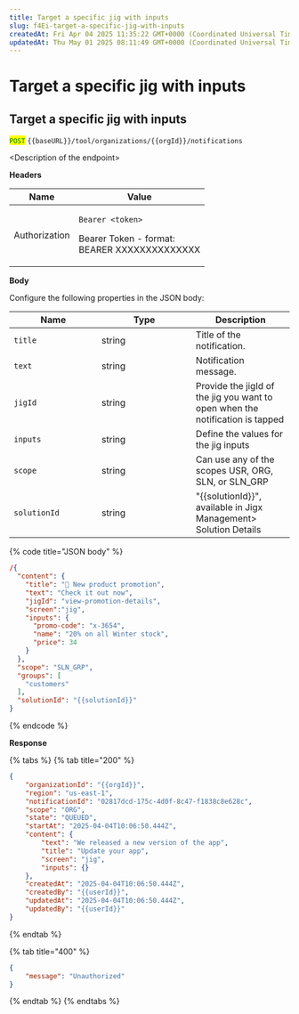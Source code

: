 ```yaml
---
title: Target a specific jig with inputs
slug: f4Ei-target-a-specific-jig-with-inputs
createdAt: Fri Apr 04 2025 11:35:22 GMT+0000 (Coordinated Universal Time)
updatedAt: Thu May 01 2025 08:11:49 GMT+0000 (Coordinated Universal Time)
---
```


# Target a specific jig with inputs

## Target a specific jig with inputs

<mark style="color:green;">`POST`</mark> `{{baseURL}}/tool/organizations/{{orgId}}/notifications`

\<Description of the endpoint>

**Headers**

| Name          | Value                                                                                         |
| ------------- | --------------------------------------------------------------------------------------------- |
| Authorization | <p><code>Bearer &#x3C;token></code></p><p>Bearer Token - format:<br>BEARER XXXXXXXXXXXXXX</p> |

**Body**

Configure the following properties in the JSON body:

<table><thead><tr><th width="141.86328125">Name</th><th width="153.484375">Type</th><th>Description</th></tr></thead><tbody><tr><td><code>title</code></td><td>string</td><td>Title of the notification.</td></tr><tr><td><code>text</code></td><td>string</td><td>Notification message.</td></tr><tr><td><code>jigId</code></td><td>string</td><td>Provide the jigId of the jig you want to open when the notification is tapped</td></tr><tr><td><code>inputs</code></td><td>string</td><td>Define the values for the jig inputs</td></tr><tr><td><code>scope</code></td><td>string</td><td>Can use any of the scopes USR, ORG, SLN, or SLN_GRP</td></tr><tr><td><code>solutionId</code></td><td>string</td><td>"{{solutionId}}", available in Jigx Management> Solution Details</td></tr></tbody></table>

{% code title="JSON body" %}
```json
/{
  "content": {
    "title": "🎉 New product promotion",
    "text": "Check it out now",
    "jigId": "view-promotion-details",
    "screen":"jig",
    "inputs": {
      "promo-code": "x-3654",
      "name": "20% on all Winter stock",
      "price": 34
    }
  },
  "scope": "SLN_GRP",
  "groups": [
    "customers"
  ],
  "solutionId": "{{solutionId}}"
}
```
{% endcode %}

**Response**

{% tabs %}
{% tab title="200" %}
```json
{
    "organizationId": "{{orgId}}",
    "region": "us-east-1",
    "notificationId": "02817dcd-175c-4d0f-8c47-f1838c8e628c",
    "scope": "ORG",
    "state": "QUEUED",
    "startAt": "2025-04-04T10:06:50.444Z",
    "content": {
        "text": "We released a new version of the app",
        "title": "Update your app",
        "screen": "jig",
        "inputs": {}
    },
    "createdAt": "2025-04-04T10:06:50.444Z",
    "createdBy": "{{userId}}",
    "updatedAt": "2025-04-04T10:06:50.444Z",
    "updatedBy": "{{userId}}"
}

```
{% endtab %}

{% tab title="400" %}
```json
{
    "message": "Unauthorized"
}
```
{% endtab %}
{% endtabs %}
